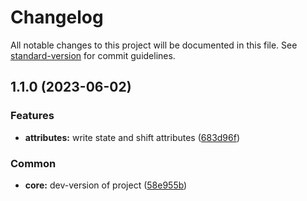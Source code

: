 # Changelog

All notable changes to this project will be documented in this file. See [standard-version](https://github.com/conventional-changelog/standard-version) for commit guidelines.

## 1.1.0 (2023-06-02)


### Features

* **attributes:** write state and shift attributes ([683d96f](https://github.com/mokkapps/changelog-generator-demo/commits/683d96f0bf1a21c472e06f1fd05578957d4d85ec))


### Common

* **core:** dev-version of project ([58e955b](https://github.com/mokkapps/changelog-generator-demo/commits/58e955b24042b1878128d7d5fc6f387ee09509ee))

<!-- Will be auto-generated by Husky submodule. -->